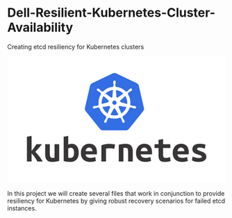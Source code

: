 # Dell-Resilient-Kubernetes-Cluster-Availability
Creating etcd resiliency for Kubernetes clusters

![Kubernetes image!](/images/kubernetes_logo.png "Kubernetes logo")

In this project we will create several files that work in conjunction to provide resiliency for Kubernetes by giving robust recovery scenarios for failed etcd instances. 

